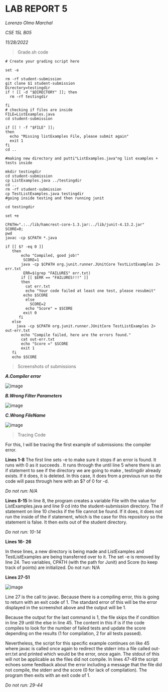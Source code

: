 LAB REPORT 5
===========
*Lorenzo Olmo Marchal*

*CSE 15L B05*

*11/28/2022*

>Grade.sh code

```
# Create your grading script here

set -e

rm -rf student-submission
git clone $1 student-submission
Directory=testingdir
if ! [[ -d "$DIRECTORY" ]]; then
  rm -rf testingdir

fi
# checking if files are inside
FILE=ListExamples.java
cd student-submission

if [[ ! -f "$FILE" ]];
then
  echo "Missing listExamples File, please submit again"
  exit 1
fi
cd ..

#making new directory and putti"ListExamples.java"ng list examples + tests inside

mkdir testingdir
cd student-submission
cp ListExamples.java ../testingdir
cd ..
rm -rf student-submission
cp TestListExamples.java testingdir
#going inside testing and then running junit

cd testingdir

set +e

CPATH=".:../lib/hamcrest-core-1.3.jar:../lib/junit-4.13.2.jar"
SCORE=0;
pwd
javac -cp $CPATH *.java

if [[ $? -eq 0 ]]
   then
       echo "Compiled, good job!"
        SCORE=1
       java -cp $CPATH org.junit.runner.JUnitCore TestListExamples 2> err.txt
        ERR=$(grep "FAILURES" err.txt)
       if [[ $ERR == "FAILURES!!!" ]]
       then
         cat err.txt
         echo "Your code failed at least one test, please resubmit"
        echo $SCORE
         else
           SCORE=2
         echo "Score" = $SCORE
        exit 0
      fi
   else
     java -cp $CPATH org.junit.runner.JUnitCore TestListExamples 2> out-err.txt
       echo "Compile failed, here are the errors found."
       cat out-err.txt
       echo "Score =" $SCORE
       exit 1
   fi
   echo $SCORE
```


>Screenshots of submissions 

***A.Compiler error***

![image](https://user-images.githubusercontent.com/114376800/204355666-fbf1e88f-731d-4e1c-a751-009b58853412.png)

***B.Wrong Filter Parameters***

![image](https://user-images.githubusercontent.com/114376800/204365706-fdb62fc5-b292-4583-bf18-5ae6d698d442.png)

***C.Wrong FileName***

![image](https://user-images.githubusercontent.com/114376800/204365837-e2ae1a5c-f976-4769-b369-efb1971e161e.png)


>Tracing Code

For this, I will be tracing the first example of submissions: the compiler error. 

**Lines 1-8**
The first line sets -e to make sure it stops if an error is found. It runs with 0 as it succeeds . It runs through the until line 5 where there is an if statement to see if the directory we are going to make , testingdir already exists. If it does, it is deleted. In this case, it does from a previous run so the code will pass through here with an $? of 0 for -d. 

*Do not run: N/A*

**Lines 8-15**
In line 8, the program creates a variable File with the value for ListExamples.java and line 9 cd into the student-submission directory. The if statement on line 10 checks if the file cannot be found. If it does, it does not run the inside of the if statement, which is the case for this repository so the statement is false. It then exits out of the student directory.

*Do not run: 10-14*

**Lines 16- 26**

In these lines, a new directory is being made and ListExamples and TestListExamples are being transferred over to it. The set -e is removed by line 24. Two variables, CPATH (with the path for Junit) and Score (to keep track of points) are initialized. 
Do not run: N/A

**Lines 27-51**

![image](https://user-images.githubusercontent.com/114376800/204366028-255d3ff2-94e3-4217-8191-3003895c3a34.png)


Line 27 is the call to javac. Because there is a compiling error, this is going to return with an exit code of 1. The standard error of this will be the error displayed in the screenshot above and the output will be 1.

Because the output for the last command is 1, the file skips the if condition in line 29 until the else in line 45. The content in this if is if the code compiles to look for the number of failed tests and update the score depending on the results (1 for compilation, 2 for all tests passed). 

Nevertheless, the script for this specific example continues on like 45 where javac is called once again to redirect the stderr into a file called out-err.txt and printed which would be the error, once again. The stdout of this will not be applicable as the files did not compile. In lines 47-49 the script echoes some feedback about the error including a message that the file did not compile, the stderr and the score (0 for lack of compilation). The program then exits with an exit code of 1. 


*Do not run: 29-44*








